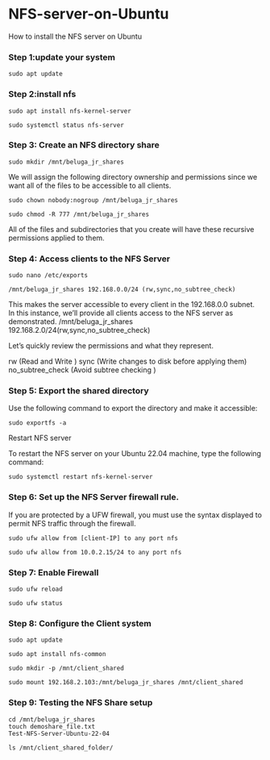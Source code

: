 # NFS-server-on-Ubuntu
How to install the NFS server on Ubuntu

### Step 1:update your system
```
sudo apt update
```
### Step 2:install nfs
```
sudo apt install nfs-kernel-server
```
```
sudo systemctl status nfs-server
```
### Step 3: Create an NFS directory share
```
sudo mkdir /mnt/beluga_jr_shares
```
We will assign the following directory ownership and permissions since we want all of the files to be accessible to all clients.
```
sudo chown nobody:nogroup /mnt/beluga_jr_shares
```
```
sudo chmod -R 777 /mnt/beluga_jr_shares
```
All of the files and subdirectories that you create will have these recursive permissions applied to them.

### Step 4: Access clients to the NFS Server
```
sudo nano /etc/exports
```
```
/mnt/beluga_jr_shares 192.168.0.0/24 (rw,sync,no_subtree_check)
```
This makes the server accessible to every client in the 192.168.0.0 subnet. In this instance, we’ll provide all clients access to the NFS server as demonstrated.
/mnt/beluga_jr_shares 192.168.2.0/24(rw,sync,no_subtree_check)

Let’s quickly review the permissions and what they represent.

rw  (Read and Write )
sync  (Write changes to disk before applying them)
no_subtree_check  (Avoid subtree checking )

### Step 5: Export the shared directory

Use the following command to export the directory and make it accessible:
```
sudo exportfs -a
```
Restart NFS server

To restart the NFS server on your Ubuntu 22.04 machine, type the following command:
```
sudo systemctl restart nfs-kernel-server
```
### Step 6: Set up the NFS Server firewall rule.

If you are protected by a UFW firewall, you must use the syntax displayed to permit NFS traffic through the firewall.
```
sudo ufw allow from [client-IP] to any port nfs

sudo ufw allow from 10.0.2.15/24 to any port nfs 
```
### Step 7: Enable Firewall
```
sudo ufw reload 
```
```
sudo ufw status
```
### Step 8: Configure the Client system
```
sudo apt update
```
```
sudo apt install nfs-common
```
```
sudo mkdir -p /mnt/client_shared
```
```
sudo mount 192.168.2.103:/mnt/beluga_jr_shares /mnt/client_shared
```
### Step 9: Testing the NFS Share setup
```
cd /mnt/beluga_jr_shares
touch demoshare_file.txt
Test-NFS-Server-Ubuntu-22-04
```
```
ls /mnt/client_shared_folder/
```
